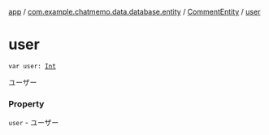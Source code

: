 [app](../../index.md) / [com.example.chatmemo.data.database.entity](../index.md) / [CommentEntity](index.md) / [user](./user.md)

# user

`var user: `[`Int`](https://kotlinlang.org/api/latest/jvm/stdlib/kotlin/-int/index.html)

ユーザー

### Property

`user` - ユーザー